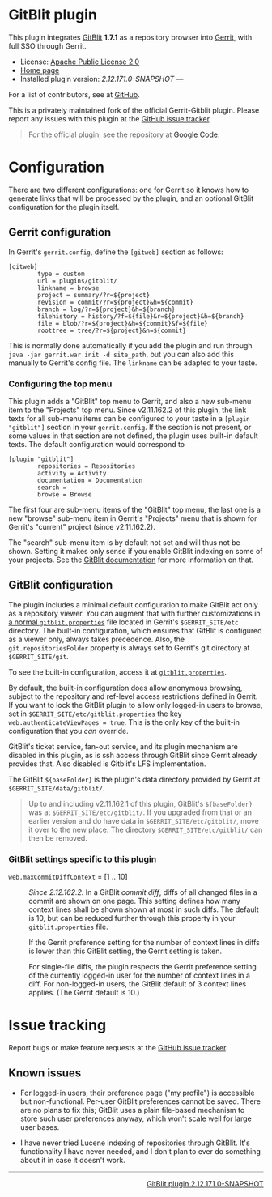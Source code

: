 # GitBlit plugin

This plugin integrates [GitBlit](https://github.com/gitblit/gitblit) **1.7.1** as a repository browser into [Gerrit](https://code.google.com/p/gerrit/),
with full SSO through Gerrit.

* License: [Apache Public License 2.0](http://www.apache.org/licenses/LICENSE-2.0)
* [Home page](https://github.com/tomaswolf/gerrit-gitblit-plugin)
* Installed plugin version: <em id='gerrit-gitblit-current-version'>2.12.171.0-SNAPSHOT</em> &mdash; <a id='gerrit-gitblit-version-check' style='display:none;' href='#'>Check for updates</a>

For a list of contributors, see at [GitHub](https://github.com/tomaswolf/gerrit-gitblit-plugin/graphs/contributors).

This is a privately maintained fork of the official Gerrit-Gitblit plugin. Please report any issues with this plugin at the [GitHub issue tracker](https://github.com/tomaswolf/gerrit-gitblit-plugin/issues).

> For the official plugin, see the repository at [Google Code](https://gerrit.googlesource.com/plugins/gitblit/+/master).

# Configuration

There are two different configurations: one for Gerrit so it knows how to generate links that will be processed by the plugin, and
an optional GitBlit configuration for the plugin itself.

## Gerrit configuration

In Gerrit's `gerrit.config`, define the `[gitweb]` section as follows:

	[gitweb]
	        type = custom
	        url = plugins/gitblit/
	        linkname = browse
	        project = summary/?r=${project}
	        revision = commit/?r=${project}&h=${commit}
	        branch = log/?r=${project}&h=${branch}
	        filehistory = history/?f=${file}&r=${project}&h=${branch}
	        file = blob/?r=${project}&h=${commit}&f=${file}
	        roottree = tree/?r=${project}&h=${commit}

This is normally done automatically if you add the plugin and run through `java -jar gerrit.war init -d site_path`, but you can also
add this manually to Gerrit's config file. The `linkname` can be adapted to your taste.

### Configuring the top menu

This plugin adds a "GitBlit" top menu to Gerrit, and also a new sub-menu item to the "Projects" top menu. Since v2.11.162.2 of this plugin, the link
texts for all sub-menu items can be configured to your taste in a `[plugin "gitblit"]` section in your `gerrit.config`. If the section is not present,
or some values in that section are not defined, the plugin uses built-in default texts. The default configuration would correspond to

	[plugin "gitblit"]
	        repositories = Repositories
	        activity = Activity
	        documentation = Documentation
	        search =
	        browse = Browse

The first four are sub-menu items of the "GitBlit" top menu, the last one is a new "browse" sub-menu item in Gerrit's "Projects" menu that is shown
for Gerrit's "current" project (since v2.11.162.2).

The "search" sub-menu item is by default not set and will thus not be shown. Setting it makes only sense if you enable GitBlit indexing on some of
your projects. See the [GitBlit documentation](http://gitblit.com/setup_lucene.html) for more information on that.
 
## GitBlit configuration

The plugin includes a minimal default configuration to make GitBlit act only as a repository viewer. You can augment that with further
customizations in [a normal `gitblit.properties`](http://gitblit.com/properties.html) file located in Gerrit's `$GERRIT_SITE/etc` directory.
The built-in configuration, which ensures that GitBlit is configured as a viewer only, always takes precedence. Also, the `git.repositoriesFolder`
property is always set to Gerrit's git directory at `$GERRIT_SITE/git`.

To see the built-in configuration, access it at [`gitblit.properties`](../src/main/resources/gitblit.properties).

By default, the built-in configuration does allow anonymous browsing, subject to the repository and ref-level access restrictions defined in Gerrit.
If you want to lock the GitBlit plugin to allow only logged-in users to browse, set in `$GERRIT_SITE/etc/gitblit.properties` the key
`web.authenticateViewPages = true`. This is the only key of the built-in configuration that you _can_ override. 

GitBlit's ticket service, fan-out service, and its plugin mechanism are disabled in this plugin, as is ssh access through GitBlit since Gerrit
already provides that. Also disabled is Gitblit's LFS implementation.

The GitBlit `${baseFolder}` is the plugin's data directory provided by Gerrit at `$GERRIT_SITE/data/gitblit/`.

> Up to and including v2.11.162.1 of this plugin, GitBlit's `${baseFolder}` was at `$GERRIT_SITE/etc/gitblit/`. If you upgraded from that or an earlier
> version and do have data in `$GERRIT_SITE/etc/gitblit/`, move it over to the new place. The directory `$GERRIT_SITE/etc/gitblit/` can then be removed.

### GitBlit settings specific to this plugin

<dl>
	<dt><code>web.maxCommitDiffContext</code> = [1 .. 10]</dt>
	<dd>
		<p>
			<em>Since 2.12.162.2.</em> In a GitBlit <em>commit diff</em>, diffs of all changed files in a commit are shown on one page. This setting
			defines how many context lines shall be shown shown at most in such diffs. The default is 10, but can be reduced further through this property
			in your <code>gitblit.properties</code> file.
		</p>
		<p>
			If the Gerrit preference setting for the number of context lines in diffs is lower than this GitBlit setting, the Gerrit setting is taken.
		</p>
		<p>
			For single-file diffs, the plugin respects the Gerrit preference setting of the currently logged-in user for the number of context lines
			in a diff. For non-logged-in users, the GitBlit default of 3 context lines applies. (The Gerrit default is 10.)
		</p>
	</dd>
</dl>
	

# Issue tracking

Report bugs or make feature requests at the [GitHub issue tracker](https://github.com/tomaswolf/gerrit-gitblit-plugin/issues).

## Known issues

* For logged-in users, their preference page ("my profile") is accessible but non-functional. Per-user GitBlit preferences cannot be saved. There are no
  plans to fix this; GitBlit uses a plain file-based mechanism to store such user preferences anyway, which won't scale well for large user bases.

* I have never tried Lucene indexing of repositories through GitBlit. It's functionality I have never needed, and I don't plan to ever do something about
  it in case it doesn't work.

<hr style="color: #C0C0C0; background-color: #C0C0C0; border-color: #C0C0C0; height: 2px;" />
<div style="float:right;">
<a href="https://github.com/tomaswolf/gerrit-gitblit-plugin" target="_blank">GitBlit plugin 2.12.171.0-SNAPSHOT</a>
</div>
<script type="text/javascript" src="version_check.js"></script>
